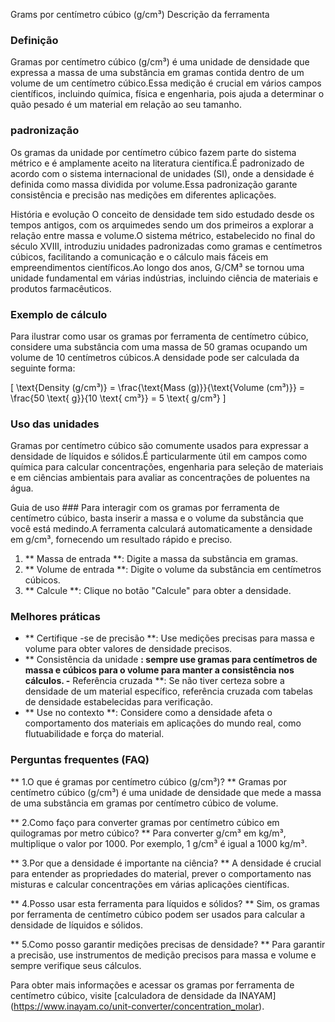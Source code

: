 Grams por centímetro cúbico (g/cm³) Descrição da ferramenta

### Definição
Gramas por centímetro cúbico (g/cm³) é uma unidade de densidade que expressa a massa de uma substância em gramas contida dentro de um volume de um centímetro cúbico.Essa medição é crucial em vários campos científicos, incluindo química, física e engenharia, pois ajuda a determinar o quão pesado é um material em relação ao seu tamanho.

### padronização
Os gramas da unidade por centímetro cúbico fazem parte do sistema métrico e é amplamente aceito na literatura científica.É padronizado de acordo com o sistema internacional de unidades (SI), onde a densidade é definida como massa dividida por volume.Essa padronização garante consistência e precisão nas medições em diferentes aplicações.

História e evolução
O conceito de densidade tem sido estudado desde os tempos antigos, com os arquimedes sendo um dos primeiros a explorar a relação entre massa e volume.O sistema métrico, estabelecido no final do século XVIII, introduziu unidades padronizadas como gramas e centímetros cúbicos, facilitando a comunicação e o cálculo mais fáceis em empreendimentos científicos.Ao longo dos anos, G/CM³ se tornou uma unidade fundamental em várias indústrias, incluindo ciência de materiais e produtos farmacêuticos.

### Exemplo de cálculo
Para ilustrar como usar os gramas por ferramenta de centímetro cúbico, considere uma substância com uma massa de 50 gramas ocupando um volume de 10 centímetros cúbicos.A densidade pode ser calculada da seguinte forma:

\[ \text{Density (g/cm³)} = \frac{\text{Mass (g)}}{\text{Volume (cm³)}} = \frac{50 \text{ g}}{10 \text{ cm³}} = 5 \text{ g/cm³} \]

### Uso das unidades
Gramas por centímetro cúbico são comumente usados ​​para expressar a densidade de líquidos e sólidos.É particularmente útil em campos como química para calcular concentrações, engenharia para seleção de materiais e em ciências ambientais para avaliar as concentrações de poluentes na água.

Guia de uso ###
Para interagir com os gramas por ferramenta de centímetro cúbico, basta inserir a massa e o volume da substância que você está medindo.A ferramenta calculará automaticamente a densidade em g/cm³, fornecendo um resultado rápido e preciso.

1. ** Massa de entrada **: Digite a massa da substância em gramas.
2. ** Volume de entrada **: Digite o volume da substância em centímetros cúbicos.
3. ** Calcule **: Clique no botão "Calcule" para obter a densidade.

### Melhores práticas
- ** Certifique -se de precisão **: Use medições precisas para massa e volume para obter valores de densidade precisos.
- ** Consistência da unidade **: sempre use gramas para centímetros de massa e cúbicos para o volume para manter a consistência nos cálculos.
-** Referência cruzada **: Se não tiver certeza sobre a densidade de um material específico, referência cruzada com tabelas de densidade estabelecidas para verificação.
- ** Use no contexto **: Considere como a densidade afeta o comportamento dos materiais em aplicações do mundo real, como flutuabilidade e força do material.

### Perguntas frequentes (FAQ)

** 1.O que é gramas por centímetro cúbico (g/cm³)? **
Gramas por centímetro cúbico (g/cm³) é uma unidade de densidade que mede a massa de uma substância em gramas por centímetro cúbico de volume.

** 2.Como faço para converter gramas por centímetro cúbico em quilogramas por metro cúbico? **
Para converter g/cm³ em kg/m³, multiplique o valor por 1000. Por exemplo, 1 g/cm³ é igual a 1000 kg/m³.

** 3.Por que a densidade é importante na ciência? **
A densidade é crucial para entender as propriedades do material, prever o comportamento nas misturas e calcular concentrações em várias aplicações científicas.

** 4.Posso usar esta ferramenta para líquidos e sólidos? **
Sim, os gramas por ferramenta de centímetro cúbico podem ser usados ​​para calcular a densidade de líquidos e sólidos.

** 5.Como posso garantir medições precisas de densidade? **
Para garantir a precisão, use instrumentos de medição precisos para massa e volume e sempre verifique seus cálculos.

Para obter mais informações e acessar os gramas por ferramenta de centímetro cúbico, visite [calculadora de densidade da INAYAM] (https://www.inayam.co/unit-converter/concentration_molar).